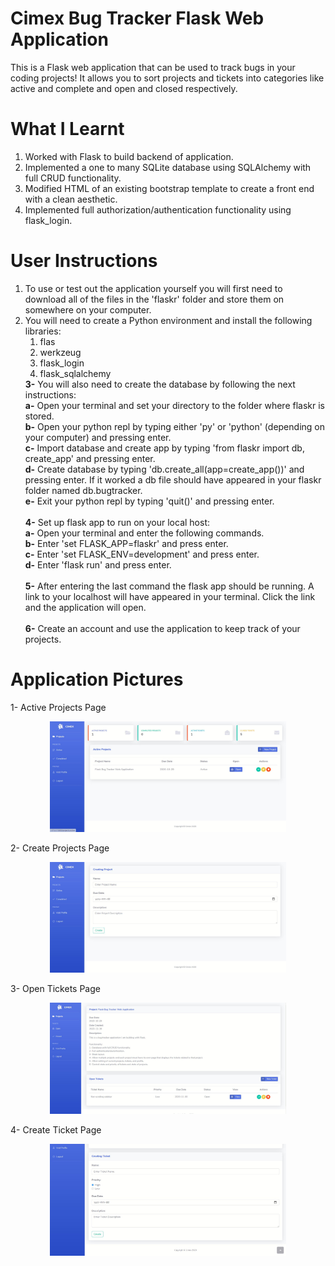 # Cimex Bug Tracker Flask Web Application
 This is a Flask web application that can be used to track bugs in your coding projects! It allows you to sort projects and tickets into categories like active and complete and open and closed respectively.

# What I Learnt
<ol>
 <li>Worked with Flask to build backend of application.</li>
 <li>Implemented a one to many SQLite database using SQLAlchemy with full CRUD functionality.</li>
 <li>Modified HTML of an existing bootstrap template to create a front end with a clean aesthetic.</li>
 <li>Implemented full authorization/authentication functionality using flask_login.</li>
</ol>

# User Instructions
<ol>
 <li>To use or test out the application yourself you will first need to download all of the files in the 'flaskr' folder and store them on somewhere on your computer.</li>
 <li>You will need to create a Python environment and install the following libraries:
  <ol>
    <li>flas</li>
    <li>werkzeug</li>
    <li>flask_login</li> 
    <li>flask_sqlalchemy</li>
  </ol>
 </li>   
 <b>3-</b> You will also need to create the database by following the next instructions:</br> 
    <b>a-</b> Open your terminal and set your directory to the folder where flaskr is stored.</br> 
    <b>b-</b> Open your python repl by typing either 'py' or 'python' (depending on your computer) and pressing enter.</br>
    <b>c-</b> Import database and create app by typing 'from flaskr import db, create_app' and pressing enter.</br>
    <b>d-</b> Create database by typing 'db.create_all(app=create_app())' and pressing enter. If it worked a db file should have appeared in your flaskr folder named db.bugtracker.</br>
    <b>e-</b> Exit your python repl by typing 'quit()' and pressing enter.</br>
 <br>   
 <b>4-</b> Set up flask app to run on your local host:</br>
    <b>a-</b> Open your terminal and enter the following commands.</br>
    <b>b-</b> Enter 'set FLASK_APP=flaskr' and press enter.</br>
    <b>c-</b> Enter 'set FLASK_ENV=development' and press enter.</br>
    <b>d-</b> Enter 'flask run' and press enter.</br>
 <br>   
 <b>5-</b> After entering the last command the flask app should be running. A link to your localhost will have appeared in your terminal. Click the link and the application will open.</br>
 <br>
 <b>6-</b> Create an account and use the application to keep track of your projects.</br>
</ol>

# Application Pictures
1- Active Projects Page
<p align="middle"><img src="images/active projects.JPG" width="75%" height="75%"></p>

2- Create Projects Page
<p align="middle"><img src="images/create project.JPG" width="75%" height="75%"></p>

3- Open Tickets Page
<p align="middle"><img src="images/open tickets.JPG" width="75%" height="75%"></p>

4- Create Ticket Page
<p align="middle"><img src="images/create ticket.JPG" width="75%" height="75%"></p>
